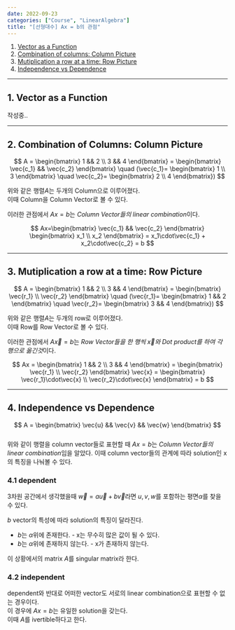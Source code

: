 ```yaml
---
date: 2022-09-23
categories: ["Course", "LinearAlgebra"]
title: "[선형대수] Ax = b의 관점"
---
```

1. [Vector as a Function](#1-vector-as-a-function)
2. [Combination of columns: Column Picture](#2-combination-of-columns-column-picture)
3. [Mutiplication a row at a time: Row Picture](#3-mutiplication-a-row-at-a-time-row-picture)
4. [Independence vs Dependence](#4-independence-vs-dependence)
  
- - -
## 1. Vector as a Function  
작성중..
- - -
## 2. Combination of Columns: Column Picture  
$$
A = \begin{bmatrix} 1 && 2 \\ 3 && 4 \end{bmatrix} = \begin{bmatrix} \vec{c_1} && \vec{c_2} \end{bmatrix} \quad 
(\vec{c_1}= \begin{bmatrix} 1 \\ 3 \end{bmatrix} \quad 
\vec{c_2}= \begin{bmatrix} 2 \\ 4 \end{bmatrix})
$$  

위와 같은 행렬$A$는 두개의 Column으로 이루어졌다.  
이때 Column을 Column Vector로 볼 수 있다.  

이러한 관점에서 $Ax = b$는 *Column Vector들의 linear combination*이다.  

$$
Ax=\begin{bmatrix} \vec{c_1} && \vec{c_2} \end{bmatrix} \begin{bmatrix} x_1 \\ x_2 \end{bmatrix}
= x_1\cdot\vec{c_1} + x_2\cdot\vec{c_2}
= b
$$  
- - -  
## 3. Mutiplication a row at a time: Row Picture
$$
A = \begin{bmatrix} 1 && 2 \\ 3 && 4 \end{bmatrix}
= \begin{bmatrix} \vec{r_1} \\ \vec{r_2} \end{bmatrix} \quad 
(\vec{r_1}= \begin{bmatrix} 1 && 2 \end{bmatrix} \quad 
\vec{r_2}= \begin{bmatrix} 3 && 4 \end{bmatrix})
$$  

위와 같은 행렬$A$는 두개의 row로 이루어졌다.  
이때 Row를 Row Vector로 볼 수 있다.  

이러한 관점에서 $A\vec{x} = b$는 *Row Vector들을 한 행씩 $\vec{x}$와 Dot product를 하여 각 행으로 옮긴것*이다.  

$$
Ax = \begin{bmatrix} 1 && 2 \\ 3 && 4 \end{bmatrix}
= \begin{bmatrix} \vec{r_1} \\ \vec{r_2} \end{bmatrix} \vec{x}
= \begin{bmatrix} \vec{r_1}\cdot\vec{x} \\ \vec{r_2}\cdot\vec{x} \end{bmatrix}
= b
$$  
- - -  
## 4. Independence vs Dependence
$$
A = \begin{bmatrix} \vec{u} && \vec{v} && \vec{w} \end{bmatrix}
$$  
위와 같이 행렬을 column vector들로 표현할 때 $Ax=b$는 *Column Vector들의 linear combination*임을 알았다. 이때 column vector들의 관계에 따라 solution인 x의 특징을 나눠볼 수 있다.  

### 4.1 dependent
3차원 공간에서 생각했을때 $\vec{w}=a\vec{u} + b\vec{v}$라면 
$u, v, w$를 포함하는 평면$\alpha$를 찾을 수 있다.  
  
$b$ vector의 특성에 따라 solution의 특징이 달라진다.  
* $b$는 $\alpha$위에 존재한다. - x는 무수히 많은 값이 될 수 있다.
* $b$는 $\alpha$위에 존재하지 않는다. - x가 존재하지 않는다.  
  
이 상황에서의 matrix $A$를 singular matrix라 한다.  

### 4.2 independent
dependent와 반대로 어떠한 vector도 서로의 linear combination으로 표현할 수 없는 경우이다.  
이 경우에 $Ax=b$는 유일한 solution을 갖는다.  
이때 $A$를 ivertible하다고 한다.